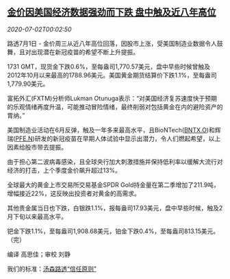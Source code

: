<!--1593649399000-->
[金价因美国经济数据强劲而下跌 盘中触及近八年高位](https://cn.reuters.com/article/precious-metals-0701-wedn-idCNKBS243005)
------

<div><i>2020-07-02T00:02:50</i></div><div class="StandardArticleBody_body"><p>路透7月1日 - 金价周三从近八年高位回落，因股市上涨，受美国制造业数据令人鼓舞，且对出现潜在新冠疫苗的希望不断上升提振。 </p><p>1731 GMT，现货金下跌0.6%，至每盎司1,770.57美元，盘中早些时候曾触及2012年10月以来最高的1788.96美元。美国黄金期货结算价下跌1.1%，至每盎司1,779.90美元。 </p><p>富拓外汇(FXTM)分析师Lukman Otunuga表示：“对美国经济复苏速度快于预期的乐观情绪再度升温，可能推动冒险情绪，最终削弱对包括黄金在内的避险资产的胃纳。” </p><p>美国制造业活动在6月反弹，触及一年多来最高水平，且BioNTech(<span id="symbol_BNTX.O_0"><a href="//www.reuters.com/companies/BNTX.O">BNTX.O</a></span>)和辉瑞(<span id="symbol_PFE.N_1"><a href="//www.reuters.com/companies/PFE.N">PFE.N</a></span>)研发的新冠疫苗在早期人体试验中显示出潜力，令人们燃起希望，以上因素给股市带去提振。 </p><p>由于担心第二波病毒感染，且全球央行加大刺激措施并保持低利率以缓解大流行对经济的打击，上个季度金价飙升超过13%。 </p><p>全球最大的黄金上市交易所交易基金SPDR Gold持金量在第二季增加了211.9吨，增幅接近22%，这反映出投资者对黄金的高需求。 </p><p>其他贵金属当日也下跌，白银跌1.1%，报每盎司17.93美元，盘中早些时候，触及2月下旬以来最高水平。 </p><p>钯金下跌1.1%，至每盎司1,908.68美元，铂金下跌0.4%，至每盎司813.15美元。（完） </p><div class="Attribution_container"><div class="Attribution_attribution"><p class="Attribution_content">编译 高思佳；审校 刘静</p></div></div><div class="StandardArticleBody_trustBadgeContainer"><span class="StandardArticleBody_trustBadgeTitle">我们的标准：</span><span class="trustBadgeUrl"><a href="https://www.thomsonreuters.cn/content/dam/openweb/documents/pdf/china/brochures/about-us-1.pdf">汤森路透“信任原则”</a></span></div></div>
